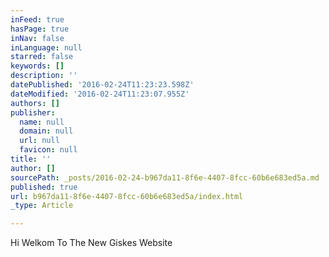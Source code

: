 ```yaml
---
inFeed: true
hasPage: true
inNav: false
inLanguage: null
starred: false
keywords: []
description: ''
datePublished: '2016-02-24T11:23:23.598Z'
dateModified: '2016-02-24T11:23:07.955Z'
authors: []
publisher:
  name: null
  domain: null
  url: null
  favicon: null
title: ''
author: []
sourcePath: _posts/2016-02-24-b967da11-8f6e-4407-8fcc-60b6e683ed5a.md
published: true
url: b967da11-8f6e-4407-8fcc-60b6e683ed5a/index.html
_type: Article

---
```

Hi Welkom To The New Giskes Website